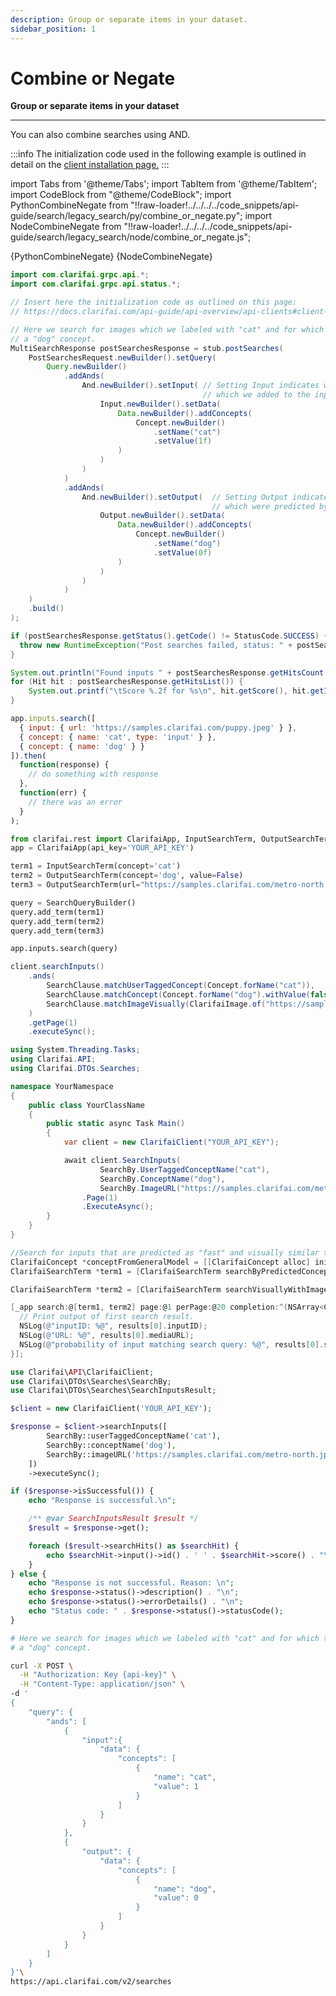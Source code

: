 ```yaml
---
description: Group or separate items in your dataset.
sidebar_position: 1
---
```


# Combine or Negate

**Group or separate items in your dataset**
<hr />

You can also combine searches using AND.

:::info
The initialization code used in the following example is outlined in detail on the [client installation page.](../../api-overview/api-clients#client-installation-instructions)
:::

import Tabs from '@theme/Tabs';
import TabItem from '@theme/TabItem';
import CodeBlock from "@theme/CodeBlock";
import PythonCombineNegate from "!!raw-loader!../../../../code_snippets/api-guide/search/legacy_search/py/combine_or_negate.py";
import NodeCombineNegate from "!!raw-loader!../../../../code_snippets/api-guide/search/legacy_search/node/combine_or_negate.js";

<Tabs>

<TabItem value="grpc_python" label="gRPC Python">
    <CodeBlock className="language-python">{PythonCombineNegate}</CodeBlock>
</TabItem>

<TabItem value="grpc_nodejs" label="gRPC NodeJS">
    <CodeBlock className="language-javascript">{NodeCombineNegate}</CodeBlock>
</TabItem>

<TabItem value="grpc_java" label="gRPC Java">

```java
import com.clarifai.grpc.api.*;
import com.clarifai.grpc.api.status.*;

// Insert here the initialization code as outlined on this page:
// https://docs.clarifai.com/api-guide/api-overview/api-clients#client-installation-instructions

// Here we search for images which we labeled with "cat" and for which the General prediction model does not find
// a "dog" concept.
MultiSearchResponse postSearchesResponse = stub.postSearches(
    PostSearchesRequest.newBuilder().setQuery(
        Query.newBuilder()
            .addAnds(
                And.newBuilder().setInput( // Setting Input indicates we search for images that have the concept(s)
                                           // which we added to the input manually.
                    Input.newBuilder().setData(
                        Data.newBuilder().addConcepts(
                            Concept.newBuilder()
                                .setName("cat")
                                .setValue(1f)
                        )
                    )
                )
            )
            .addAnds(
                And.newBuilder().setOutput(  // Setting Output indicates we search for images that have the concept(s)
                                             // which were predicted by the General model.
                    Output.newBuilder().setData(
                        Data.newBuilder().addConcepts(
                            Concept.newBuilder()
                                .setName("dog")
                                .setValue(0f)
                        )
                    )
                )
            )
    )
    .build()
);

if (postSearchesResponse.getStatus().getCode() != StatusCode.SUCCESS) {
  throw new RuntimeException("Post searches failed, status: " + postSearchesResponse.getStatus());
}

System.out.println("Found inputs " + postSearchesResponse.getHitsCount() + ":");
for (Hit hit : postSearchesResponse.getHitsList()) {
    System.out.printf("\tScore %.2f for %s\n", hit.getScore(), hit.getInput().getId());
}
```
</TabItem>

<TabItem value="javascript" label="Javascript">

```javascript
app.inputs.search([
  { input: { url: 'https://samples.clarifai.com/puppy.jpeg' } },
  { concept: { name: 'cat', type: 'input' } },
  { concept: { name: 'dog' } }
]).then(
  function(response) {
    // do something with response
  },
  function(err) {
    // there was an error
  }
);
```
</TabItem>

<TabItem value="python" label="Python">

```python
from clarifai.rest import ClarifaiApp, InputSearchTerm, OutputSearchTerm, SearchQueryBuilder
app = ClarifaiApp(api_key='YOUR_API_KEY')

term1 = InputSearchTerm(concept='cat')
term2 = OutputSearchTerm(concept='dog', value=False)
term3 = OutputSearchTerm(url="https://samples.clarifai.com/metro-north.jpg")

query = SearchQueryBuilder()
query.add_term(term1)
query.add_term(term2)
query.add_term(term3)

app.inputs.search(query)
```
</TabItem>

<TabItem value="java" label="Java">

```java
client.searchInputs()
    .ands(
        SearchClause.matchUserTaggedConcept(Concept.forName("cat")),
        SearchClause.matchConcept(Concept.forName("dog").withValue(false)),
        SearchClause.matchImageVisually(ClarifaiImage.of("https://samples.clarifai.com/metro-north.jpg"))
    )
    .getPage(1)
    .executeSync();
```
</TabItem>

<TabItem value="csharp" label="C#">

```csharp
using System.Threading.Tasks;
using Clarifai.API;
using Clarifai.DTOs.Searches;

namespace YourNamespace
{
    public class YourClassName
    {
        public static async Task Main()
        {
            var client = new ClarifaiClient("YOUR_API_KEY");

            await client.SearchInputs(
                    SearchBy.UserTaggedConceptName("cat"),
                    SearchBy.ConceptName("dog"),
                    SearchBy.ImageURL("https://samples.clarifai.com/metro-north.jpg"))
                .Page(1)
                .ExecuteAsync();
        }
    }
}
```
</TabItem>

<TabItem value="objective-c" label="Objective-C">

```objectivec
//Search for inputs that are predicted as "fast" and visually similar to the given image.
ClarifaiConcept *conceptFromGeneralModel = [[ClarifaiConcept alloc] initWithConceptName:@"fast"];
ClarifaiSearchTerm *term1 = [ClarifaiSearchTerm searchByPredictedConcept:conceptFromGeneralModel];

ClarifaiSearchTerm *term2 = [ClarifaiSearchTerm searchVisuallyWithImageURL:@"https://samples.clarifai.com/metro-north.jpg"];

[_app search:@[term1, term2] page:@1 perPage:@20 completion:^(NSArray<ClarifaiSearchResult *> *results, NSError *error) {
  // Print output of first search result.
  NSLog(@"inputID: %@", results[0].inputID);
  NSLog(@"URL: %@", results[0].mediaURL);
  NSLog(@"probability of input matching search query: %@", results[0].score);
}];
```
</TabItem>

<TabItem value="php" label="PHP">

```php
use Clarifai\API\ClarifaiClient;
use Clarifai\DTOs\Searches\SearchBy;
use Clarifai\DTOs\Searches\SearchInputsResult;

$client = new ClarifaiClient('YOUR_API_KEY');

$response = $client->searchInputs([
        SearchBy::userTaggedConceptName('cat'),
        SearchBy::conceptName('dog'),
        SearchBy::imageURL('https://samples.clarifai.com/metro-north.jpg')
    ])
    ->executeSync();

if ($response->isSuccessful()) {
    echo "Response is successful.\n";

    /** @var SearchInputsResult $result */
    $result = $response->get();

    foreach ($result->searchHits() as $searchHit) {
        echo $searchHit->input()->id() . ' ' . $searchHit->score() . "\n";
    }
} else {
    echo "Response is not successful. Reason: \n";
    echo $response->status()->description() . "\n";
    echo $response->status()->errorDetails() . "\n";
    echo "Status code: " . $response->status()->statusCode();
}
```
</TabItem>

<TabItem value="curl" label="cURL">

```bash
# Here we search for images which we labeled with "cat" and for which the General prediction model does not find
# a "dog" concept.

curl -X POST \
  -H "Authorization: Key {api-key}" \
  -H "Content-Type: application/json" \
-d '
{
    "query": {
        "ands": [
            {
                "input":{
                    "data": {
                        "concepts": [
                            {
                                "name": "cat",
                                "value": 1
                            }
                        ]
                    }
                }
            },
            {
                "output": {
                    "data": {
                        "concepts": [
                            {
                                "name": "dog",
                                "value": 0
                            }
                        ]
                    }
                }
            }
        ]
    }
}'\
https://api.clarifai.com/v2/searches
```
</TabItem>
</Tabs>
